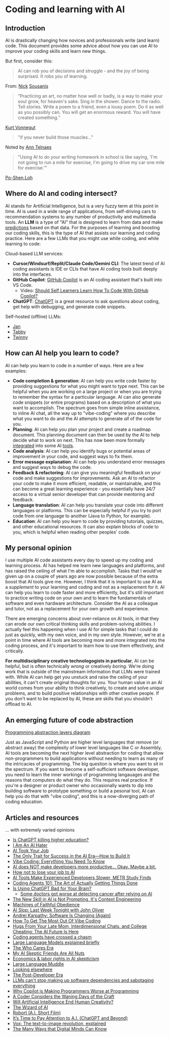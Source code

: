 # Coding and learning with AI

## Introduction

AI is drastically changing how novices and professionals write (and learn) code. This document provides some advice about how you can use AI to improve your coding skills and learn new things.

But first, consider this:

[](../images/ai-learning-experience.png)

> AI can rob you of decisions and struggle - and the joy of being surprised. It robs you of learning.

From: [Nick](https://spinweaveandcut.com/fall-2025-syllabi/) [Sousanis](https://bsky.app/profile/nsousanis.bsky.social/post/3lwa2ppvwqk23)

> “Practicing an art, no matter how well or badly, is a way to make your soul grow, for heaven's sake. Sing in the shower. Dance to the radio. Tell stories. Write a poem to a friend, even a lousy poem. Do it as well as you possibly can. You will get an enormous reward. You will have created something.”

[Kurt Vonnegut](https://www.goodreads.com/quotes/529521-practicing-an-art-no-matter-how-well-or-badly-is)

[](../images/ai-students.jpg)

> "if you never build those muscles..."

Noted by [Ann Telnaes](https://bsky.app/profile/anntelnaes.bsky.social/post/3lufpzwfyzs2o)

> "Using AI to do your writing homework in school is like saying, 'I'm not going to run a mile for exercise, I'm going to drive my car one mile for exercise.'"

[Po-Shen Loh](https://www.youtube.com/watch?v=xWYb7tImErI)

## Where do AI and coding intersect?

AI stands for Artificial Intelligence, but is a very fuzzy term at this point in time. AI is used in a wide range of applications, from self-driving cars to recommendation systems to any number of productivity and multimedia tools. An **LLM** is a type of "AI" that is designed to learn from data and make [predictions](https://en.wikipedia.org/wiki/Stochastic_parrot) based on that data. For the purposes of learning and boosting our coding skills, this is the type of AI that assists our learning and coding practice. Here are a few LLMs that you might use while coding, and while learning to code:

Cloud-based LLM services:

- **Cursor/Windsurf/Replit/Claude Code/Gemini CLI**: The latest trend of AI coding assistants is IDE or CLIs that have AI coding tools built deeply into the interfaces. 
- **GitHub Copilot**: [GitHub Copilot](https://github.com/features/copilot) is an AI coding assistant that's built into VS Code.
  - Video: [Should Self Learners Learn How To Code With GitHub Copilot?](https://www.youtube.com/watch?v=M9ouguDntLY) 
- **ChatGPT**: [ChatGPT](https://openai.com/chatgpt/) is a great resource to ask questions about coding, get help with debugging, and generate code snippets.

Self-hosted (offline) LLMs:

- [Jan](https://github.com/menloresearch/jan)
- [Tabby](https://github.com/TabbyML/tabby)
- [Twinny](https://github.com/twinnydotdev/twinny)

## How can AI help you learn to code?

AI can help you learn to code in a number of ways. Here are a few examples:

- **Code completion & generation**: AI can help you write code faster by providing suggestions for what you might want to type next. This can be helpful when you are working on a large project or when you are trying to remember the syntax for a particular language. AI can also generate code snippets (or entire programs) based on a description of what you want to accomplish. The spectrum goes from simple inline assistance, to inline AI chat, all the way up to "vibe-coding" where you describe what you want to do and the AI attempts to generate *all* of the code for you.
- **Planning**: AI can help you plan your project and create a roadmap document. This planning document can then be used by the AI to help decide what to work on next. This has now been more formally [integrated](https://docs.github.com/en/copilot/how-tos/configure-custom-instructions/add-repository-instructions) into some AI [tools](https://docs.cursor.com/en/context/rules).
- **Code analysis**: AI can help you identify bugs or potential areas of improvement in your code, and suggest ways to fix them. 
- **Error message explanation**: AI can help you understand error messages and suggest ways to debug the code. 
- **Feedback & refactoring**: AI can give you meaningful feedback on your code and make suggestions for improvements. Ask an AI to refactor your code to make it more efficient, readable, or maintainable, and this can become a great learning experience - you essentially have 24/7 access to a virtual senior developer that can provide mentoring and feedback.
- **Language translation**: AI can help you translate your code into different languages or platforms. This can be especially helpful if you try to port code from one language to another (Java to Python, for example).
- **Education**: AI can help you learn to code by providing tutorials, quizzes, and other educational resources. It can also explain blocks of code to you, which is helpful when reading other peoples' code. 

## My personal opinion

I use multiple AI code assistants every day to speed up my coding and learning process. AI has helped me learn new languages and platforms, and has raised the ceiling of what I'm able to accomplish. Tasks that I would've given up on a couple of years ago are now possible because of the extra boost that AI tools give me. However, I think that it is important to use AI as a *supplement* to your learning and coding and not as a replacement for it. AI can help you learn to code faster and more efficiently, but it's still important to practice writing code on your own and to learn the fundamentals of software and even hardware architecture. Consider the AI as a colleague and tutor, not as a replacement for your own growth and experience. 

There are emerging concerns about over-reliance on AI tools, in that they can erode our own critical thinking skills and problem-solving abilities. I actually feel this happening when I use AI for simple tasks that I could do just as quickly, with my own voice, and in my own style. However, we're at a point in time where AI tools are becoming more and more integrated into the coding process, and it's important to learn how to use them effectively, and critically. 

**For multidisciplinary creative technologogists in particular**, AI can be helpful, but is often technically *wrong* or creatively *boring*. We're doing work that is outside of the mainstream information that LLMs were trained with. While AI can help get you unstuck and raise the ceiling of your abilities, it can't create original thoughts for you. Your human value in an AI world comes from your ability to think creatively, to create and solve *unique* problems, and to build positive relationships with other creative people. If you don't want to be replaced by AI, these are skills that you shouldn't offload to AI.

## An emerging future of code abstraction

[Programming abstraction layers diagram](../images/programming-abstraction-layers.png)

Just as JavaScript and Python are higher level languages that remove (or abstract away) the complexity of lower level languages like C or Assembly, AI tools are becoming the next higher level abstraction for coding that allow non-programmers to build applications without needing to learn as many of the intricacies of programming. The big question is where you want to sit in the spectrum. If you want to become a self-sufficient software developer, you need to learn the inner workings of programming langauages and the reasons that computers do what they do. This requires real practice. If you're a designer or product owner who occasionally wants to dip into building software to prototype something or build a pesonal tool, AI can help you do that with "vibe coding", and this is a now-diverging path of coding education.

## Articles and resources

... with extremely varied opinions

- [Is ChatGPT killing higher education?](https://podcasts.apple.com/us/podcast/decoder-with-nilay-patel/id1011668648?i=1000723417161)
- [I Am An AI Hater](http://anthonymoser.github.io/writing/ai/haterdom/2025/08/26/i-am-an-ai-hater.html)
- [AI Took Your Job](https://podcasts.apple.com/us/podcast/ai-took-your-job/id1346207297?i=1000723478455)
- [The Only Trait for Success in the AI Era—How to Build It](https://www.youtube.com/watch?v=xWYb7tImErI)
- [Vibe Coding: Everything You Need To Know](https://podcasts.apple.com/us/podcast/big-technology-podcast/id1522960417?i=1000720895504)
- [AI does NOT make developers more productive… Okay. Maybe a bit.](https://www.youtube.com/watch?v=Ozorw5tdFrU)
- [How not to lose your job to AI](https://80000hours.org/agi/guide/skills-ai-makes-valuable/)
- [AI Tools Make Experienced Developers Slower, METR Study Finds](https://metr.org/blog/2025-07-10-early-2025-ai-experienced-os-dev-study/)
- [Coding Agents 101: The Art of Actually Getting Things Done](https://devin.ai/agents101#introduction)
- [Is Using ChatGPT Bad for Your Brain?](https://www.media.mit.edu/articles/is-using-chatgpt-to-write-your-essay-bad-for-your-brain-new-mit-study-explained/)
  - [Some doctors got worse at detecting cancer after relying on AI](https://www.theverge.com/ai-artificial-intelligence/758672/some-doctors-got-worse-at-detecting-cancer-after-relying-on-ai)
- [The New Skill in AI is Not Prompting, It's Context Engineering](https://www.philschmid.de/context-engineering)
- [Machines of Faithful Obedience](https://www.lesswrong.com/posts/faAX5Buxc7cdjkXQG/machines-of-faithful-obedience)
- [AI Slop: Last Week Tonight with John Oliver](https://www.youtube.com/watch?v=TWpg1RmzAbc)
- [Andrej Karpathy: Software Is Changing (Again)](https://www.youtube.com/watch?v=LCEmiRjPEtQ)
- [How To Get The Most Out Of Vibe Coding](https://www.youtube.com/watch?v=BJjsfNO5JTo)
- [Hugs From Your Late Mom, Interdimensional Chats, and College Cheating: The AI Future Is Here](https://podcasts.apple.com/us/podcast/offline-with-jon-favreau/id1610392666?i=1000714588578)
- [Coding agents have crossed a chasm](https://blog.singleton.io/posts/2025-06-14-coding-agents-cross-a-chasm/)
- [Large Language Models explained briefly](https://www.youtube.com/watch?v=LPZh9BOjkQs)
- [The Who Cares Era](https://dansinker.com/posts/2025-05-23-who-cares/)
- [My AI Skeptic Friends Are All Nuts](https://fly.io/blog/youre-all-nuts/)
- [Economics & labor rights in AI skepticism](https://henry.codes/writing/economics-and-labor-rights-in-ai-skepticism/)
- [Large Language Muddle](https://jasonsantamaria.com/blog/large-language-muddle)
- [Looking elsewhere](https://robbowen.digital/wrote-about/looking-elsewhere/)
- [The Post-Developer Era](https://www.joshwcomeau.com/blog/the-post-developer-era/)
- [LLMs can't stop making up software dependencies and sabotaging everything](https://www.theregister.com/2025/04/12/ai_code_suggestions_sabotage_supply_chain/)
- [Why Copilot is Making Programmers Worse at Programming](https://www.darrenhorrocks.co.uk/why-copilot-making-programmers-worse-at-programming/)
- [A Coder Considers the Waning Days of the Craft](https://www.newyorker.com/magazine/2023/11/20/a-coder-considers-the-waning-days-of-the-craft)
- [Will Artificial Intelligence End Human Creativity?](https://www.youtube.com/watch?v=oqamdXxdfSA)
- [The Wizard of AI](https://alanwarburton.co.uk/)
- [Robort (A.I. Short Film)](https://www.youtube.com/watch?v=N_Nvr4ztBXs)
- [It’s Time to Pay Attention to A.I. (ChatGPT and Beyond)](https://www.youtube.com/watch?v=0uQqMxXoNVs)
- [Vox: The text-to-image revolution, explained](https://www.youtube.com/watch?v=SVcsDDABEkM)
- [The Many Ways that Digital Minds Can Know](https://moultano.wordpress.com/2023/06/28/the-many-ways-that-digital-minds-can-know/)

